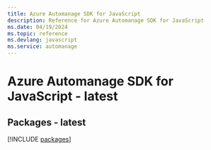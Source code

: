 ```yaml
---
title: Azure Automanage SDK for JavaScript
description: Reference for Azure Automanage SDK for JavaScript
ms.date: 04/19/2024
ms.topic: reference
ms.devlang: javascript
ms.service: automanage
---
```

# Azure Automanage SDK for JavaScript - latest
## Packages - latest
[!INCLUDE [packages](automanage-index.md)]